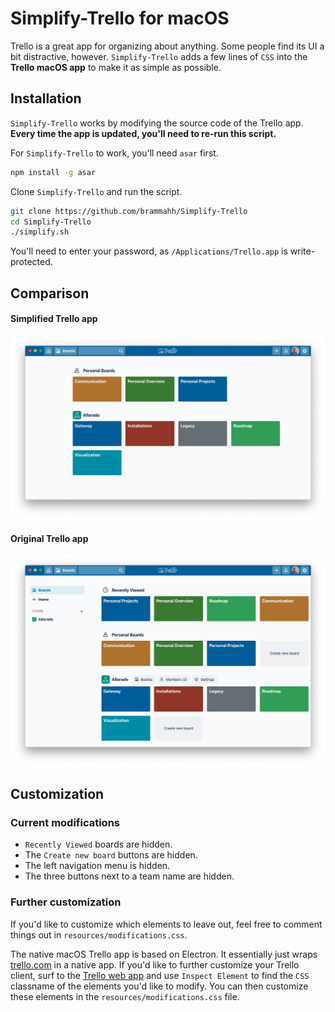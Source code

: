 # Simplify-Trello for macOS

Trello is a great app for organizing about anything. Some people find its UI a bit distractive, however. `Simplify-Trello` adds a few lines of `CSS` into the **Trello macOS app** to make it as simple as possible.

## Installation

`Simplify-Trello` works by modifying the source code of the Trello app. **Every time the app is updated, you'll need to re-run this script.**

For `Simplify-Trello` to work, you'll need `asar` first.
```sh
npm install -g asar
```

Clone `Simplify-Trello` and run the script.
```sh
git clone https://github.com/brammahh/Simplify-Trello
cd Simplify-Trello
./simplify.sh
```
You'll need to enter your password, as `/Applications/Trello.app` is write-protected.

## Comparison

#### Simplified Trello app
![Simplified Trello screenshot](/resources/simplified-trello.png)

#### Original Trello app

![Simplified Trello screenshot](/resources/original-trello.png)


## Customization

### Current modifications

- `Recently Viewed` boards are hidden.
- The `Create new board` buttons are hidden.
- The left navigation menu is hidden.
- The three buttons next to a team name are hidden.

### Further customization

If you'd like to customize which elements to leave out, feel free to comment things out in `resources/modifications.css`.

The native macOS Trello app is based on Electron. It essentially just wraps [trello.com](https://trello.com) in a native app. If you'd like to further customize your Trello client, surf to the [Trello web app](https://trello.com) and use `Inspect Element` to find the `CSS` classname of the elements you'd like to modify. You can then customize these elements in the `resources/modifications.css` file.
